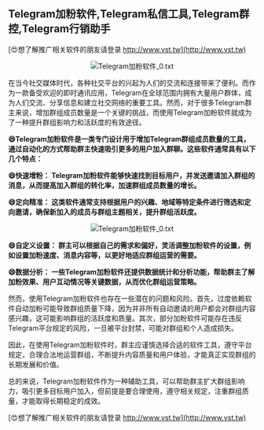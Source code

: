 ## **Telegram加粉软件,Telegram私信工具,Telegram群控,Telegram行销助手**

[😍想了解推广相关软件的朋友请登录 http://www.vst.tw](http://www.vst.tw)

 <center><img src="https://vst.tw/MP4/tuiguang/png/4.png" alt="Telegram加粉软件_0.txt"></center>

在当今社交媒体时代，各种社交平台的兴起为人们的交流和连接带来了便利。而作为一款备受欢迎的即时通讯应用，Telegram在全球范围内拥有大量用户群体，成为人们交流、分享信息和建立社交网络的重要工具。然而，对于很多Telegram群主来说，增加群组成员数量是一个关键的挑战，而使用Telegram加粉软件就成为了一种提升群组影响力和活跃度的有效途径。

**😄Telegram加粉软件是一类专门设计用于增加Telegram群组成员数量的工具，通过自动化的方式帮助群主快速吸引更多的用户加入群聊。这些软件通常具有以下几个特点：**

**😄快速增粉： Telegram加粉软件能够快速找到目标用户，并发送邀请加入群组的消息，从而提高加入群组的转化率，加速群组成员数量的增长。**

**😄定向精准： 这类软件通常支持根据用户的兴趣、地域等特定条件进行筛选和定向邀请，确保新加入的成员与群组主题相关，提升群组活跃度。**

 <center><img src="https://vst.tw/MP4/tuiguang/png/7.png" alt="Telegram加粉软件_0.txt"></center>

**😄自定义设置： 群主可以根据自己的需求和偏好，灵活调整加粉软件的设置，例如设置加粉速度、消息内容等，以更好地适应群组运营的需要。**

**😄数据分析： 一些Telegram加粉软件还提供数据统计和分析功能，帮助群主了解加粉效果、用户互动情况等关键数据，从而优化群组运营策略。**

然而，使用Telegram加粉软件也存在一些潜在的问题和风险。首先，过度依赖软件自动加粉可能导致群组质量下降，因为并非所有自动邀请的用户都会对群组内容感兴趣，这可能影响群组的活跃度和质量。其次，部分加粉软件可能存在违反Telegram平台规定的风险，一旦被平台封禁，可能对群组和个人造成损失。

因此，在使用Telegram加粉软件时，群主应谨慎选择合适的软件工具，遵守平台规定，合理合法地运营群组，不断提升内容质量和用户体验，才能真正实现群组的长期发展和价值。

总的来说，Telegram加粉软件作为一种辅助工具，可以帮助群主扩大群组影响力，吸引更多目标用户加入，但前提是要合理使用，遵守相关规定，注重群组质量，才能取得长期稳定的成效。

[😍想了解推广相关软件的朋友请登录 http://www.vst.tw](http://www.vst.tw)



